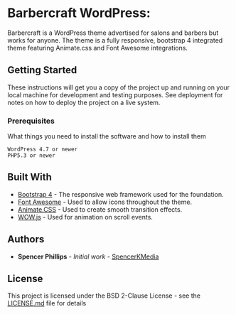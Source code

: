 # Barbercraft WordPress:

Barbercraft is a WordPress theme advertised for salons and barbers but works for anyone. The theme is a fully responsive, bootstrap 4 integrated theme featuring Animate.css and Font Awesome integrations.

## Getting Started

These instructions will get you a copy of the project up and running on your local machine for development and testing purposes. See deployment for notes on how to deploy the project on a live system.

### Prerequisites

What things you need to install the software and how to install them

```
WordPress 4.7 or newer
PHP5.3 or newer
```
## Built With

* [Bootstrap 4](https://getbootstrap.com/) - The responsive web framework used for the foundation.
* [Font Awesome](https://fontawesome.com/) - Used to allow icons throughout the theme.
* [Animate.CSS](https://daneden.github.io/animate.css/) - Used to create smooth transition effects.
* [WOW.js](https://wowjs.uk/) - Used for animation on scroll events.

## Authors

* **Spencer Phillips** - *Initial work* - [SpencerKMedia](https://github.com/SpencerKMedia)

## License

This project is licensed under the BSD 2-Clause License - see the [LICENSE.md](LICENSE.md) file for details
